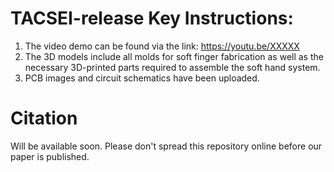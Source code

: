 # TACSEI-release Key Instructions:
1. The video demo can be found via the link: https://youtu.be/XXXXX
2. The 3D models include all molds for soft finger fabrication as well as the necessary 3D-printed parts required to assemble the soft hand system.
3. PCB images and circuit schematics have been uploaded.

# Citation
Will be available soon. Please don't spread this repository online before our paper is published.


